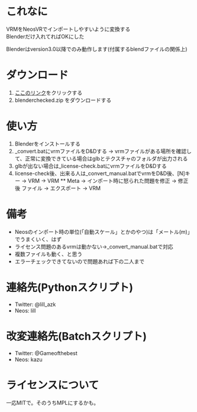 # これなに
VRMをNeosVRでインポートしやすいように変換する  
Blenderだけ入れてればOKにした
  
Blenderはversion3.0以降でのみ動作します(付属するblendファイルの関係上)  

# ダウンロード
1. [ここのリンク](https://github.com/kazu0617/vrmtoglb_autoconvert/releases/latest)をクリックする
2. blenderchecked.zip をダウンロードする

# 使い方
1. Blenderをインストールする
2. _convert.batにvrmファイルをD&Dする -> vrmファイルがある場所を確認して、正常に変換できている場合はglbとテクスチャのフォルダが出力される
3. glbが出ない場合は_license-check.batにvrmファイルをD&Dする
4. license-check後、出来る人は_convert_manual.batでvrmをD&D後、[N]キー -> VRM -> VRM ** Meta -> インポート時に怒られた問題を修正 -> 修正後 ファイル -> エクスポート -> VRM

# 備考
- Neosのインポート時の単位(「自動スケール」とかのやつ)は「メートル(m)」でうまくいく、はず
- ライセンス問題のあるvrmは動かない->_convert_manual.batで対応
- 複数ファイルも動く、と思う
- エラーチェックできてないので問題あれば下の二人まで

# 連絡先(Pythonスクリプト)
- Twitter: @lill_azk  
- Neos: lill

# 改変連絡先(Batchスクリプト)
- Twitter: @Gameofthebest
- Neos: kazu

# ライセンスについて
一応MITで。そのうちMPLにするかも。
